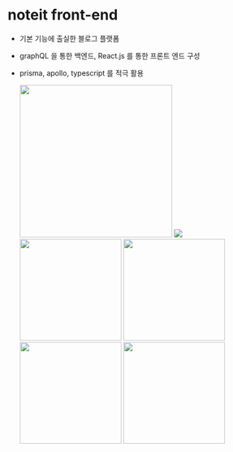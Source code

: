 # noteit front-end

- 기본 기능에 출실한 블로그 플랫폼
- graphQL 을 통한 백엔드, React.js 를 통한 프론트 엔드 구성
- prisma, apollo, typescript 를 적극 활용

  <div>
  <img width="300" src="https://user-images.githubusercontent.com/43926614/68525948-14219680-031a-11ea-884e-a4f80f2e22de.png">
  <img widht="300" src="https://user-images.githubusercontent.com/43926614/68526073-58616680-031b-11ea-97cc-c75de20c4113.png">

  <img width="200" src="https://user-images.githubusercontent.com/43926614/68525950-1b48a480-031a-11ea-9486-1a57bb98b7e2.png">
  <img width="200" src="https://user-images.githubusercontent.com/43926614/68525952-23a0df80-031a-11ea-83c1-3f3452b5f033.png">
  <img width="200" src="https://user-images.githubusercontent.com/43926614/68525962-3a473680-031a-11ea-8c3c-30336f48491e.png">
  <img width="200" src="https://user-images.githubusercontent.com/43926614/68525966-43380800-031a-11ea-8286-4dcc60a0290d.png">
  </div>
